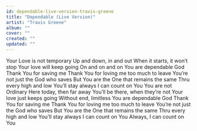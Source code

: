 ```yaml
---
id: dependable-live-version-travis-greene
title: "Dependable (Live Version)"
artist: "Travis Greene"
album: ""
cover: ""
created: ""
updated: ""
---
```


Your Love is not temporary
Up and down, in and out
When it starts, it won’t stop
Your love will keep going
On and on and on
You are dependable God
Thank You for saving me
Thank You for loving me too much to leave
You’re not just the God who saves
But You are the One that remains the same
Thru every high and low You’ll stay always
I can count on You
You are not Ordinary
Here today, then far away
You’ll be there, when they’re not
Your love just keeps going
Without end, limitless
You are dependable God
Thank You for saving me
Thank You for loving me too much to lеave
You’re not just the God who savеs
But You are the One that remains the same
Thru every high and low You’ll stay always
I can count on You
Always, I can count on You